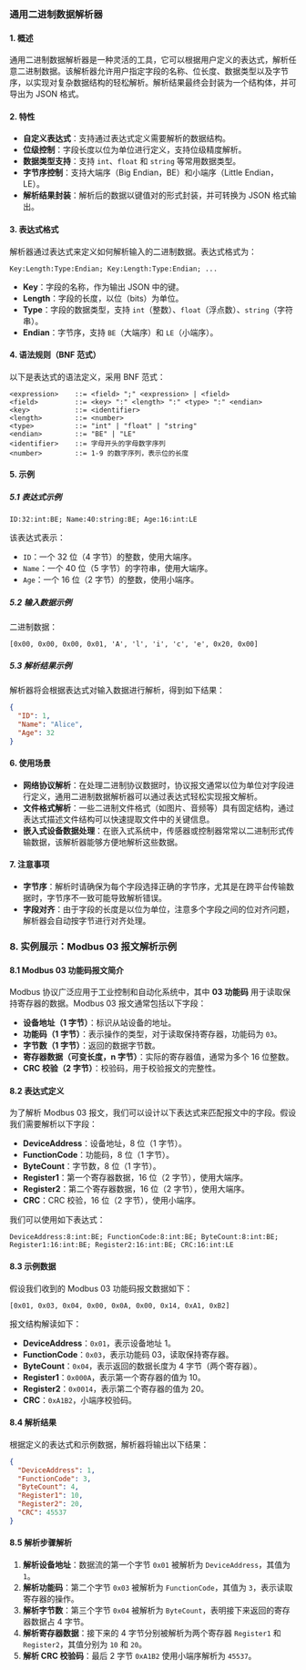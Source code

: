 <!--
 Copyright (C) 2024 wwhai

 This program is free software: you can redistribute it and/or modify
 it under the terms of the GNU Affero General Public License as
 published by the Free Software Foundation, either version 3 of the
 License, or (at your option) any later version.

 This program is distributed in the hope that it will be useful,
 but WITHOUT ANY WARRANTY; without even the implied warranty of
 MERCHANTABILITY or FITNESS FOR A PARTICULAR PURPOSE.  See the
 GNU Affero General Public License for more details.

 You should have received a copy of the GNU Affero General Public License
 along with this program.  If not, see <https://www.gnu.org/licenses/>.
-->

### 通用二进制数据解析器

#### 1. 概述

通用二进制数据解析器是一种灵活的工具，它可以根据用户定义的表达式，解析任意二进制数据。该解析器允许用户指定字段的名称、位长度、数据类型以及字节序，以实现对复杂数据结构的轻松解析。解析结果最终会封装为一个结构体，并可导出为 JSON 格式。

#### 2. 特性

- **自定义表达式**：支持通过表达式定义需要解析的数据结构。
- **位级控制**：字段长度以位为单位进行定义，支持位级精度解析。
- **数据类型支持**：支持 `int`、`float` 和 `string` 等常用数据类型。
- **字节序控制**：支持大端序（Big Endian，BE）和小端序（Little Endian，LE）。
- **解析结果封装**：解析后的数据以键值对的形式封装，并可转换为 JSON 格式输出。

#### 3. 表达式格式

解析器通过表达式来定义如何解析输入的二进制数据。表达式格式为：

```
Key:Length:Type:Endian; Key:Length:Type:Endian; ...
```

- **Key**：字段的名称，作为输出 JSON 中的键。
- **Length**：字段的长度，以位（bits）为单位。
- **Type**：字段的数据类型，支持 `int`（整数）、`float`（浮点数）、`string`（字符串）。
- **Endian**：字节序，支持 `BE`（大端序）和 `LE`（小端序）。

#### 4. 语法规则（BNF 范式）

以下是表达式的语法定义，采用 BNF 范式：

```
<expression>    ::= <field> ";" <expression> | <field>
<field>         ::= <key> ":" <length> ":" <type> ":" <endian>
<key>           ::= <identifier>
<length>        ::= <number>
<type>          ::= "int" | "float" | "string"
<endian>        ::= "BE" | "LE"
<identifier>    ::= 字母开头的字母数字序列
<number>        ::= 1-9 的数字序列，表示位的长度
```

#### 5. 示例

##### 5.1 表达式示例

```
ID:32:int:BE; Name:40:string:BE; Age:16:int:LE
```

该表达式表示：
- `ID`：一个 32 位（4 字节）的整数，使用大端序。
- `Name`：一个 40 位（5 字节）的字符串，使用大端序。
- `Age`：一个 16 位（2 字节）的整数，使用小端序。

##### 5.2 输入数据示例

二进制数据：
```
[0x00, 0x00, 0x00, 0x01, 'A', 'l', 'i', 'c', 'e', 0x20, 0x00]
```

##### 5.3 解析结果示例

解析器将会根据表达式对输入数据进行解析，得到如下结果：

```json
{
  "ID": 1,
  "Name": "Alice",
  "Age": 32
}
```

#### 6. 使用场景

- **网络协议解析**：在处理二进制协议数据时，协议报文通常以位为单位对字段进行定义，通用二进制数据解析器可以通过表达式轻松实现报文解析。
- **文件格式解析**：一些二进制文件格式（如图片、音频等）具有固定结构，通过表达式描述文件结构可以快速提取文件中的关键信息。
- **嵌入式设备数据处理**：在嵌入式系统中，传感器或控制器常常以二进制形式传输数据，该解析器能够方便地解析这些数据。

#### 7. 注意事项

- **字节序**：解析时请确保为每个字段选择正确的字节序，尤其是在跨平台传输数据时，字节序不一致可能导致解析错误。
- **字段对齐**：由于字段的长度是以位为单位，注意多个字段之间的位对齐问题，解析器会自动按字节进行对齐处理。

### 8. 实例展示：Modbus 03 报文解析示例

#### 8.1 Modbus 03 功能码报文简介

Modbus 协议广泛应用于工业控制和自动化系统中，其中 **03 功能码** 用于读取保持寄存器的数据。Modbus 03 报文通常包括以下字段：

- **设备地址（1 字节）**：标识从站设备的地址。
- **功能码（1 字节）**：表示操作的类型，对于读取保持寄存器，功能码为 `03`。
- **字节数（1 字节）**：返回的数据字节数。
- **寄存器数据（可变长度，n 字节）**：实际的寄存器值，通常为多个 16 位整数。
- **CRC 校验（2 字节）**：校验码，用于校验报文的完整性。

#### 8.2 表达式定义

为了解析 Modbus 03 报文，我们可以设计以下表达式来匹配报文中的字段。假设我们需要解析以下字段：
- **DeviceAddress**：设备地址，8 位（1 字节）。
- **FunctionCode**：功能码，8 位（1 字节）。
- **ByteCount**：字节数，8 位（1 字节）。
- **Register1**：第一个寄存器数据，16 位（2 字节），使用大端序。
- **Register2**：第二个寄存器数据，16 位（2 字节），使用大端序。
- **CRC**：CRC 校验，16 位（2 字节），使用小端序。

我们可以使用如下表达式：
```
DeviceAddress:8:int:BE; FunctionCode:8:int:BE; ByteCount:8:int:BE; Register1:16:int:BE; Register2:16:int:BE; CRC:16:int:LE
```

#### 8.3 示例数据

假设我们收到的 Modbus 03 功能码报文数据如下：

```
[0x01, 0x03, 0x04, 0x00, 0x0A, 0x00, 0x14, 0xA1, 0xB2]
```

报文结构解读如下：
- **DeviceAddress**：`0x01`，表示设备地址 1。
- **FunctionCode**：`0x03`，表示功能码 03，读取保持寄存器。
- **ByteCount**：`0x04`，表示返回的数据长度为 4 字节（两个寄存器）。
- **Register1**：`0x000A`，表示第一个寄存器的值为 10。
- **Register2**：`0x0014`，表示第二个寄存器的值为 20。
- **CRC**：`0xA1B2`，小端序校验码。

#### 8.4 解析结果

根据定义的表达式和示例数据，解析器将输出以下结果：

```json
{
  "DeviceAddress": 1,
  "FunctionCode": 3,
  "ByteCount": 4,
  "Register1": 10,
  "Register2": 20,
  "CRC": 45537
}
```

#### 8.5 解析步骤解析

1. **解析设备地址**：数据流的第一个字节 `0x01` 被解析为 `DeviceAddress`，其值为 `1`。
2. **解析功能码**：第二个字节 `0x03` 被解析为 `FunctionCode`，其值为 `3`，表示读取寄存器的操作。
3. **解析字节数**：第三个字节 `0x04` 被解析为 `ByteCount`，表明接下来返回的寄存器数据占 4 字节。
4. **解析寄存器数据**：接下来的 4 字节分别被解析为两个寄存器 `Register1` 和 `Register2`，其值分别为 `10` 和 `20`。
5. **解析 CRC 校验码**：最后 2 字节 `0xA1B2` 使用小端序解析为 `45537`。
